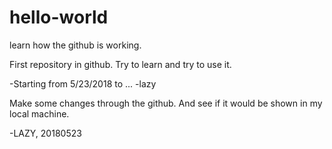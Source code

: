 # hello-world
learn how the github is working.

First repository in github. Try to learn and try to use it.

-Starting from 5/23/2018 to ...
-lazy


Make some changes through the github. And see if it would be shown in my local machine.

-LAZY, 20180523
